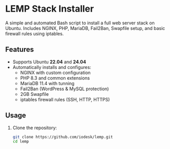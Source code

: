 # LEMP Stack Installer

A simple and automated Bash script to install a full web server stack on Ubuntu. Includes NGINX, PHP, MariaDB, Fail2Ban, Swapfile setup, and basic firewall rules using iptables.

## Features

- Supports Ubuntu **22.04** and **24.04**
- Automatically installs and configures:
  - NGINX with custom configuration
  - PHP 8.3 and common extensions
  - MariaDB 11.4 with tunning
  - Fail2Ban (WordPress & MySQL protection)
  - 2GB Swapfile
  - iptables firewall rules (SSH, HTTP, HTTPS)

## Usage

1. Clone the repository:

   ```bash
   git clone https://github.com/iodesk/lemp.git
   cd lemp

